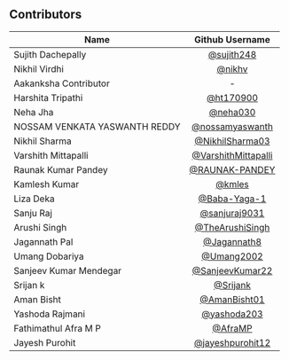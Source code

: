 ## Contributors

| Name                          |                         Github Username                          |
| ----------------------------- | :--------------------------------------------------------------: |
| Sujith Dachepally             |          [@sujith248](https://www.github.com/sujith248)          |
| Nikhil Virdhi                 |              [@nikhv](https://www.github.com/nikhv)              |
| Aakanksha Contributor         |                                -                                 |
| Harshita Tripathi             |           [@ht170900](https://www.github.com/ht170900)           |
| Neha Jha                      |            [@neha030](https://www.github.com/neha030)            |
| NOSSAM VENKATA YASWANTH REDDY |     [@nossamyaswanth](https://www.github.com/nossamyaswanth)     |
| Nikhil Sharma                 |     [@NikhilSharma03](https://www.github.com/NikhilSharma03)     |
| Varshith Mittapalli           | [@VarshithMittapalli](https://www.github.com/VarshithMittapalli) |
| Raunak Kumar Pandey           |      [@RAUNAK-PANDEY](https://www.github.com/RAUNAK-PANDEY)      |
| Kamlesh Kumar                 |              [@kmles](https://www.github.com/kmles)              |
| Liza Deka                     |        [@Baba-Yaga-1](https://www.github.com/Baba-Yaga-1)        |
| Sanju Raj                     |             [@sanjuraj9031](https://www.github.com/)             |
| Arushi Singh                  |     [@TheArushiSingh](https://www.github.com/TheArushiSingh)     |
| Jagannath Pal                 |         [@Jagannath8](https://www.github.com/Jagannath8)         |
| Umang Dobariya                |            [@Umang2002](https://github.com/Umang2002)            |
| Sanjeev Kumar Mendegar        |       [@SanjeevKumar22](https://github.com/SanjeevKumar22)       |
| Srijan k                      |              [@Srijank](https://github.com/Srijank)              |
| Aman Bisht                    |          [@AmanBisht01](https://github.com/AmanBisht01)          |
| Yashoda Rajmani               |          [@yashoda203](https://github.com/yashoda203)            |
| Fathimathul Afra M P          |          [@AfraMP](https://www.github.com/AfraMP)                |
| Jayesh Purohit                |      [@jayeshpurohit12](https://www.github.com/jayeshpurohit12)  |
